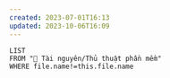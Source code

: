 ```yaml
---
created: 2023-07-01T16:13
updated: 2023-10-06T16:09
---
```

```dataview
LIST
FROM "📜 Tài nguyên/Thủ thuật phần mềm" 
WHERE file.name!=this.file.name
```
